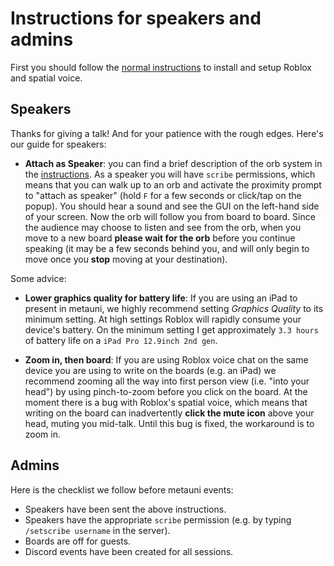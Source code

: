 # Instructions for speakers and admins

First you should follow the [normal instructions](instructions) to install and setup Roblox and spatial voice.

## Speakers

Thanks for giving a talk! And for your patience with the rough edges. Here's our guide for speakers:

* **Attach as Speaker**: you can find a brief description of the orb system in the [instructions](instructions). As a speaker you will have `scribe` permissions, which means that you can walk up to an orb and activate the proximity prompt to "attach as speaker" (hold `F` for a few seconds or click/tap on the popup). You should hear a sound and see the GUI on the left-hand side of your screen. Now the orb will follow you from board to board. Since the audience may choose to listen and see from the orb, when you move to a new board **please wait for the orb** before you continue speaking (it may be a few seconds behind you, and will only begin to move once you **stop** moving at your destination).

Some advice:

* **Lower graphics quality for battery life**: If you are using an iPad to present in metauni, we highly recommend setting *Graphics Quality* to its minimum setting. At high settings Roblox will rapidly consume your device's battery. On the minimum setting I get approximately `3.3 hours` of battery life on a `iPad Pro 12.9inch 2nd gen`.

* **Zoom in, then board**: If you are using Roblox voice chat on the same device you are using to write on the boards (e.g. an iPad) we recommend zooming all the way into first person view (i.e. "into your head") by using pinch-to-zoom before you click on the board. At the moment there is a bug with Roblox's spatial voice, which means that writing on the board can inadvertently **click the mute icon** above your head, muting you mid-talk. Until this bug is fixed, the workaround is to zoom in.

## Admins

Here is the checklist we follow before metauni events:

* Speakers have been sent the above instructions.
* Speakers have the appropriate `scribe` permission (e.g. by typing `/setscribe username` in the server).
* Boards are off for guests.
* Discord events have been created for all sessions.
